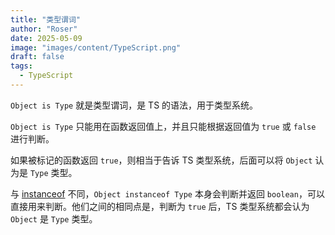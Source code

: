 ```yaml
---
title: "类型谓词"
author: "Roser"
date: 2025-05-09
image: "images/content/TypeScript.png"
draft: false
tags:
  - TypeScript
---
```

`Object is Type` 就是类型谓词，是 TS 的语法，用于类型系统。

`Object is Type` 只能用在函数返回值上，并且只能根据返回值为 `true` 或 `false` 进行判断。

如果被标记的函数返回 `true`，则相当于告诉 TS 类型系统，后面可以将 `Object` 认为是 `Type` 类型。

与 [instanceof](../../JavaScript/instanceof-原理) 不同，`Object instanceof Type` 本身会判断并返回 `boolean`，可以直接用来判断。他们之间的相同点是，判断为 `true` 后，TS 类型系统都会认为 `Object` 是 `Type` 类型。
